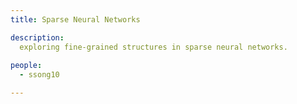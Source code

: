```yaml
---
title: Sparse Neural Networks

description: 
  exploring fine-grained structures in sparse neural networks. 
  
people:
  - ssong10

---
```






